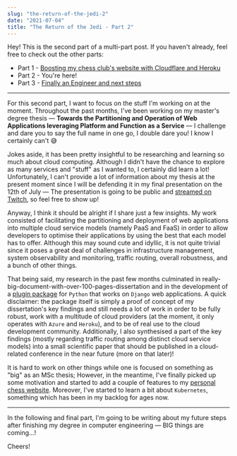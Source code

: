 ```yaml
---
slug: "the-return-of-the-jedi-2"
date: "2021-07-04"
title: "The Return of the Jedi - Part 2"
---
```


Hey! This is the second part of a multi-part post. If you haven't already, feel free to check out the other parts:

- Part 1 - [Boosting my chess club's website with Cloudflare and Heroku](https://blog.ruialves.me/the-return-of-the-jedi-1)
- Part 2 - You're here!
- Part 3 - [Finally an Engineer and next steps](https://blog.ruialves.me/the-return-of-the-jedi-3)

---

For this second part, I want to focus on the stuff I'm working on at the moment. Throughout the past months, I've been working on my master's degree thesis — **Towards the Partitioning and Operation of Web Applications leveraging Platform and Function as a Service** — I challenge and dare you to say the full name in one go, I double dare you! I know I certainly can't 😅

Jokes aside, it has been pretty insightful to be researching and learning so much about cloud computing. Although I didn't have the chance to explore as many services and "stuff" as I wanted to, I certainly did learn a lot! Unfortunately, I can't provide a lot of information about my thesis at the present moment since I will be defending it in my final presentation on the 12th of July — The presentation is going to be public and [streamed on Twitch](https://www.twitch.tv/feup_dei_sala2), so feel free to show up!

Anyway, I think it should be alright if I share just a few insights. My work consisted of facilitating the partitioning and deployment of web applications into multiple cloud service models (namely PaaS and FaaS) in order to allow developers to optimise their applications by using the best that each model has to offer. Although this may sound cute and idyllic, it is not quite trivial since it poses a great deal of challenges in infrastructure management, system observability and monitoring, traffic routing, overall robustness, and a bunch of other things.

That being said, my research in the past few months culminated in really-big-document-with-over-100-pages-dissertation and in the development of a [plugin package](https://pypi.org/project/django-cloud-deployer/) for `Python` that works on `Django` web applications. A quick disclaimer: the package itself is simply a proof of concept of my dissertation's key findings and still needs a lot of work in order to be fully robust, work with a multitude of cloud providers (at the moment, it only operates with `Azure` and `Heroku`), and to be of real use to the cloud development community. Additionally, I also synthesised a part of the key findings (mostly regarding traffic routing among distinct cloud service models) into a small scientific paper that should be published in a cloud-related conference in the near future (more on that later)!

It is hard to work on other things while one is focused on something as "big" as an MSc thesis; However, in the meantime, I've finally picked up some motivation and started to add a couple of features to my [personal chess website](https://chess.ruialves.me/). Moreover, I've started to learn a bit about `Kubernetes`, something which has been in my backlog for ages now.

---

In the following and final part, I'm going to be writing about my future steps after finishing my degree in computer engineering — BIG things are coming...!

Cheers!
